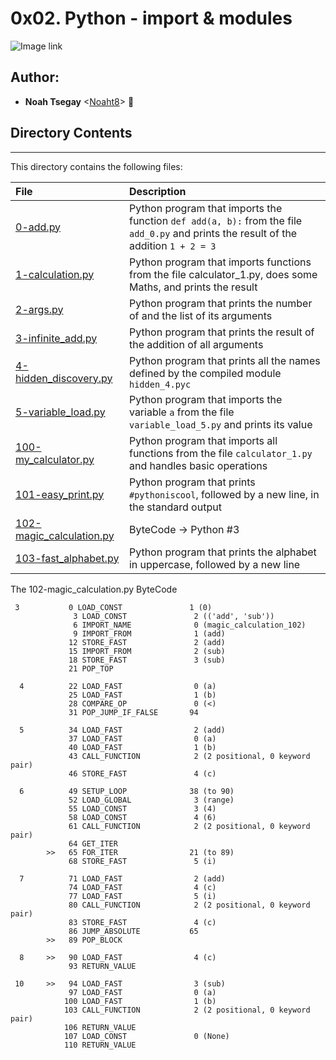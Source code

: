 # 0x02. Python - import & modules

![Image link](https://pbs.twimg.com/media/EPgwQ88XkAE93xy.jpg)

## Author:
* **Noah Tsegay** <[Noaht8](https://github.com/Noaht8)>  &#128511;

## Directory Contents
___

This directory contains the following files:

|File| Description|
|:-------|:-------|
|[0-add.py](0-add.py)| Python program that imports the function ```def add(a, b):``` from the file ```add_0.py``` and prints the result of the addition ```1 + 2 = 3```|
|[1-calculation.py](1-calculation.py)|Python program that imports functions from the file calculator_1.py, does some Maths, and prints the result|
|[2-args.py](2-args.py)|Python program that prints the number of and the list of its arguments|
|[3-infinite_add.py](3-infinite_add.py)|Python program that prints the result of the addition of all arguments|
|[4-hidden_discovery.py](4-hidden_discovery.py)|Python program that prints all the names defined by the compiled module ```hidden_4.pyc``` |
|[5-variable_load.py](5-variable_load.py)|Python program that imports the variable ```a``` from the file ```variable_load_5.py``` and prints its value|
|[100-my_calculator.py](100-my_calculator.py)|Python program that imports all functions from the file ```calculator_1.py``` and handles basic operations|
|[101-easy_print.py](101-easy_print.py)|Python program that prints ```#pythoniscool```, followed by a new line, in the standard output|
|[102-magic_calculation.py](102-magic_calculation.py)|ByteCode -> Python #3|
|[103-fast_alphabet.py](103-fast_alphabet.py)|Python program that prints the alphabet in uppercase, followed by a new line|

The 102-magic_calculation.py ByteCode<br>

```
 3           0 LOAD_CONST               1 (0)
              3 LOAD_CONST               2 (('add', 'sub'))
              6 IMPORT_NAME              0 (magic_calculation_102)
              9 IMPORT_FROM              1 (add)
             12 STORE_FAST               2 (add)
             15 IMPORT_FROM              2 (sub)
             18 STORE_FAST               3 (sub)
             21 POP_TOP

  4          22 LOAD_FAST                0 (a)
             25 LOAD_FAST                1 (b)
             28 COMPARE_OP               0 (<)
             31 POP_JUMP_IF_FALSE       94

  5          34 LOAD_FAST                2 (add)
             37 LOAD_FAST                0 (a)
             40 LOAD_FAST                1 (b)
             43 CALL_FUNCTION            2 (2 positional, 0 keyword pair)
             46 STORE_FAST               4 (c)

  6          49 SETUP_LOOP              38 (to 90)
             52 LOAD_GLOBAL              3 (range)
             55 LOAD_CONST               3 (4)
             58 LOAD_CONST               4 (6)
             61 CALL_FUNCTION            2 (2 positional, 0 keyword pair)
             64 GET_ITER
        >>   65 FOR_ITER                21 (to 89)
             68 STORE_FAST               5 (i)

  7          71 LOAD_FAST                2 (add)
             74 LOAD_FAST                4 (c)
             77 LOAD_FAST                5 (i)
             80 CALL_FUNCTION            2 (2 positional, 0 keyword pair)
             83 STORE_FAST               4 (c)
             86 JUMP_ABSOLUTE           65
        >>   89 POP_BLOCK

  8     >>   90 LOAD_FAST                4 (c)
             93 RETURN_VALUE

 10     >>   94 LOAD_FAST                3 (sub)
             97 LOAD_FAST                0 (a)
            100 LOAD_FAST                1 (b)
            103 CALL_FUNCTION            2 (2 positional, 0 keyword pair)
            106 RETURN_VALUE
            107 LOAD_CONST               0 (None)
            110 RETURN_VALUE
            
```

